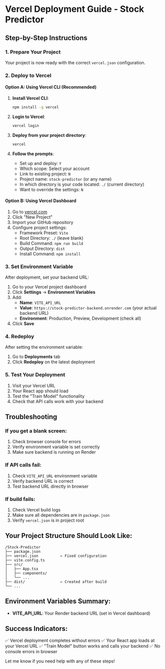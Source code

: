 # Vercel Deployment Guide - Stock Predictor

## Step-by-Step Instructions

### 1. **Prepare Your Project**
Your project is now ready with the correct `vercel.json` configuration.

### 2. **Deploy to Vercel**

#### Option A: Using Vercel CLI (Recommended)
1. **Install Vercel CLI**:
   ```bash
   npm install -g vercel
   ```

2. **Login to Vercel**:
   ```bash
   vercel login
   ```

3. **Deploy from your project directory**:
   ```bash
   vercel
   ```

4. **Follow the prompts**:
   - Set up and deploy: `Y`
   - Which scope: Select your account
   - Link to existing project: `N`
   - Project name: `stock-predictor` (or any name)
   - In which directory is your code located: `./` (current directory)
   - Want to override the settings: `N`

#### Option B: Using Vercel Dashboard
1. Go to [vercel.com](https://vercel.com)
2. Click "New Project"
3. Import your GitHub repository
4. Configure project settings:
   - Framework Preset: `Vite`
   - Root Directory: `./` (leave blank)
   - Build Command: `npm run build`
   - Output Directory: `dist`
   - Install Command: `npm install`

### 3. **Set Environment Variable**
After deployment, set your backend URL:

1. Go to your Vercel project dashboard
2. Click **Settings** → **Environment Variables**
3. Add:
   - **Name**: `VITE_API_URL`
   - **Value**: `https://stock-predictor-backend.onrender.com` (your actual backend URL)
   - **Environment**: Production, Preview, Development (check all)
4. Click **Save**

### 4. **Redeploy**
After setting the environment variable:
1. Go to **Deployments** tab
2. Click **Redeploy** on the latest deployment

### 5. **Test Your Deployment**
1. Visit your Vercel URL
2. Your React app should load
3. Test the "Train Model" functionality
4. Check that API calls work with your backend

## Troubleshooting

### If you get a blank screen:
1. Check browser console for errors
2. Verify environment variable is set correctly
3. Make sure backend is running on Render

### If API calls fail:
1. Check `VITE_API_URL` environment variable
2. Verify backend URL is correct
3. Test backend URL directly in browser

### If build fails:
1. Check Vercel build logs
2. Make sure all dependencies are in `package.json`
3. Verify `vercel.json` is in project root

## Your Project Structure Should Look Like:
```
/Stock-Predictor
├── package.json
├── vercel.json          ← Fixed configuration
├── vite.config.ts
├── src/
│   ├── App.tsx
│   ├── components/
│   └── ...
├── dist/                ← Created after build
└── ...
```

## Environment Variables Summary:
- **VITE_API_URL**: Your Render backend URL (set in Vercel dashboard)

## Success Indicators:
✅ Vercel deployment completes without errors
✅ Your React app loads at your Vercel URL
✅ "Train Model" button works and calls your backend
✅ No console errors in browser

Let me know if you need help with any of these steps! 